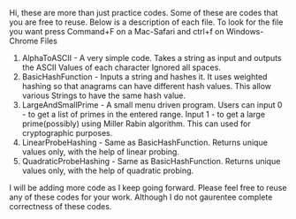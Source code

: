 Hi, these are more than just practice codes. Some of these are codes that you are free to reuse. 
Below is a description of each file. To look for the file you want press Command+F on a Mac-Safari and ctrl+f on Windows-Chrome
Files 
1. AlphaToASCII - A very simple code. Takes a string as input and outputs the ASCII Values of each character
Ignored all spaces. 
2. BasicHashFunction - Inputs a string and hashes it. It uses weighted hashing so that anagrams can have different hash values. 
This allow various Strings to have the same hash value. 
3. LargeAndSmallPrime - A small menu driven program. 
Users can input 0 - to get a list of primes in the entered range.
Input 1 - to get a large prime(possibly) using Miller Rabin algorithm. This can used for cryptographic purposes.
4. LinearProbeHashing - Same as BasicHashFunction. Returns unique values only, with the help of linear probing.
5. QuadraticProbeHashing - Same as BasicHashFunction. Returns unique values only, with the help of quadratic probing.

I will be adding more code as I keep going forward.
Please feel free to reuse any of these codes for your work.
Although I do not gaurentee complete correctness of these codes.
